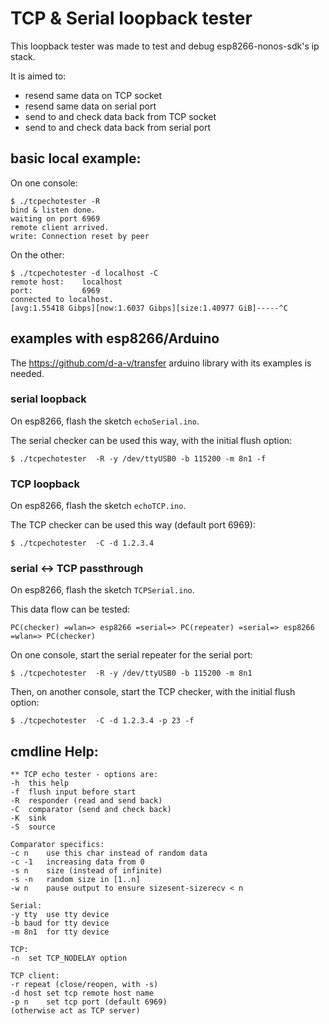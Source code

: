 
# TCP & Serial loopback tester

This loopback tester was made to test and debug esp8266-nonos-sdk's ip stack.

It is aimed to:
* resend same data on TCP socket
* resend same data on serial port
* send to and check data back from TCP socket
* send to and check data back from serial port

## basic local example:

On one console:
```
$ ./tcpechotester -R
bind & listen done.
waiting on port 6969
remote client arrived.
write: Connection reset by peer
```

On the other:
```
$ ./tcpechotester -d localhost -C
remote host:    localhost
port:           6969
connected to localhost.
[avg:1.55418 Gibps][now:1.6037 Gibps][size:1.40977 GiB]-----^C
```
## examples with esp8266/Arduino

The https://github.com/d-a-v/transfer arduino library with its examples is needed.

### serial loopback

On esp8266, flash the sketch ```echoSerial.ino```.

The serial checker can be used this way, with the initial flush option:

```
$ ./tcpechotester  -R -y /dev/ttyUSB0 -b 115200 -m 8n1 -f
```

### TCP loopback

On esp8266, flash the sketch ```echoTCP.ino```.

The TCP checker can be used this way (default port 6969):

```
$ ./tcpechotester  -C -d 1.2.3.4
```

### serial <-> TCP passthrough

On esp8266, flash the sketch ```TCPSerial.ino```.

This data flow can be tested:

```
PC(checker) =wlan=> esp8266 =serial=> PC(repeater) =serial=> esp8266 =wlan=> PC(checker)
```

On one console, start the serial repeater for the serial port:
```
$ ./tcpechotester  -R -y /dev/ttyUSB0 -b 115200 -m 8n1
```
Then, on another console, start the TCP checker, with the initial flush option:
```
$ ./tcpechotester  -C -d 1.2.3.4 -p 23 -f
```

## cmdline Help:

```
** TCP echo tester - options are:
-h	this help
-f	flush input before start
-R	responder (read and send back)
-C	comparator (send and check back)
-K	sink
-S	source

Comparator specifics:
-c n	use this char instead of random data
-c -1	increasing data from 0
-s n	size (instead of infinite)
-s -n	random size in [1..n]
-w n	pause output to ensure sizesent-sizerecv < n

Serial:
-y tty	use tty device
-b baud	for tty device
-m 8n1	for tty device

TCP:
-n	set TCP_NODELAY option

TCP client:
-r repeat (close/reopen, with -s)
-d host	set tcp remote host name
-p n	set tcp port (default 6969)
(otherwise act as TCP server)
```
